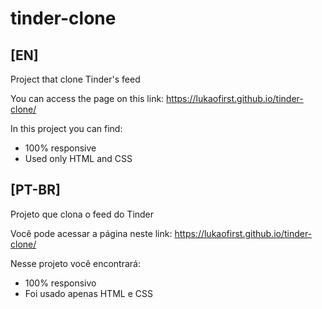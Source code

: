 # tinder-clone

## [EN]

Project that clone Tinder's feed

You can access the page on this link: https://lukaofirst.github.io/tinder-clone/

In this project you can find:

* 100% responsive
* Used only HTML and CSS 

## [PT-BR]

Projeto que clona o feed do Tinder

Você pode acessar a página neste link: https://lukaofirst.github.io/tinder-clone/

Nesse projeto você encontrará:

* 100% responsivo
* Foi usado apenas HTML e CSS
